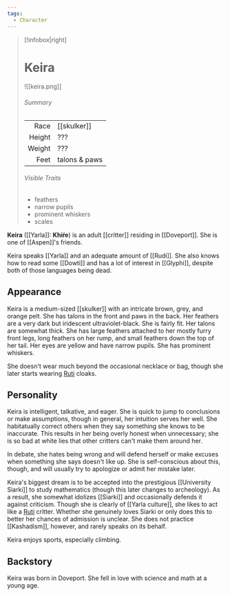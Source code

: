 ```yaml
---
tags:
  - Character
---
```

> [!infobox|right]
> 
> # Keira
> ![[keira.png]]
> ###### Summary
> |  |  |
> | ---: | ---- |
> | Race | [[skulker]] |
> | Height | ??? |
> | Weight | ??? |
> | Feet | talons & paws |
> ###### Visible Traits
> - feathers
> - narrow pupils
> - prominent whiskers
> - scales

**Keira** ([[Yarla]]: **Khiŕe**) is an adult [[critter]] residing in [[Doveport]]. She is one of [[Aspen]]'s friends.

Keira speaks [[Yarla]] and an adequate amount of [[Rudi]]. She also knows how to read some [[Dowti]] and has a lot of interest in [[Glyphi]], despite both of those languages being dead.
## Appearance
Keira is a medium-sized [[skulker]] with an intricate brown, grey, and orange pelt. She has talons in the front and paws in the back. Her feathers are a very dark but iridescent ultraviolet-black. She is fairly fit. Her talons are somewhat thick. She has large feathers attached to her mostly furry front legs, long feathers on her rump, and small feathers down the top of her tail. Her eyes are yellow and have narrow pupils. She has prominent whiskers.

She doesn't wear much beyond the occasional necklace or bag, though she later starts wearing [Ruti](Ruti%20Culture.md) cloaks.
## Personality
Keira is intelligent, talkative, and eager. She is quick to jump to conclusions or make assumptions, though in general, her intuition serves her well. She habitatually correct others when they say something she knows to be inaccurate. This results in her being overly honest when unnecessary; she is so bad at white lies that other critters can't make them around her.

In debate, she hates being wrong and will defend herself or make excuses when something she says doesn't like up. She is self-conscious about this, though, and will usually try to apologize or admit her mistake later.

Keira's biggest dream is to be accepted into the prestigious [[University Siarki]] to study mathematics (though this later changes to archeology). As a result, she somewhat idolizes [[Siarki]] and occasionally defends it against criticism. Though she is clearly of [[Yarla culture]], she likes to act like a [Ruti](Ruti%20Culture.md) critter. Whether she genuinely loves Siarki or only does this to better her chances of admission is unclear. She does not practice [[Kashadism]], however, and rarely speaks on its behalf.

Keira enjoys sports, especially climbing.
## Backstory
Keira was born in Doveport. She fell in love with science and math at a young age.